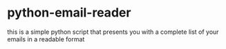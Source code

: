 # python-email-reader
this is a simple python script that presents you with a
complete list of your emails in a readable format
